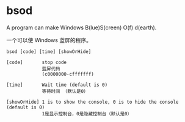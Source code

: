 # bsod

A program can make Windows B(lue)S(creen) O(f) d(earth).

一个可以使 Windows 蓝屏的程序。

```
bsod [code] [time] [showOrHide]

[code]       stop code
             蓝屏代码
             (c0000000-cfffffff)

[time]       Wait time (default is 0)
             等待时间 （默认是0）

[showOrHide] 1 is to show the console, 0 is to hide the console (default is 0)  
             1是显示控制台，0是隐藏控制台（默认是0）
```
